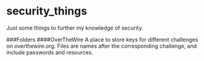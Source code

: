 # security_things

Just some things to further my knowledge of security.

###Folders
####OverTheWire
A place to store keys for different challenges on overthewire.org. Files are names after the corresponding challenge, and include passwords and resources.
